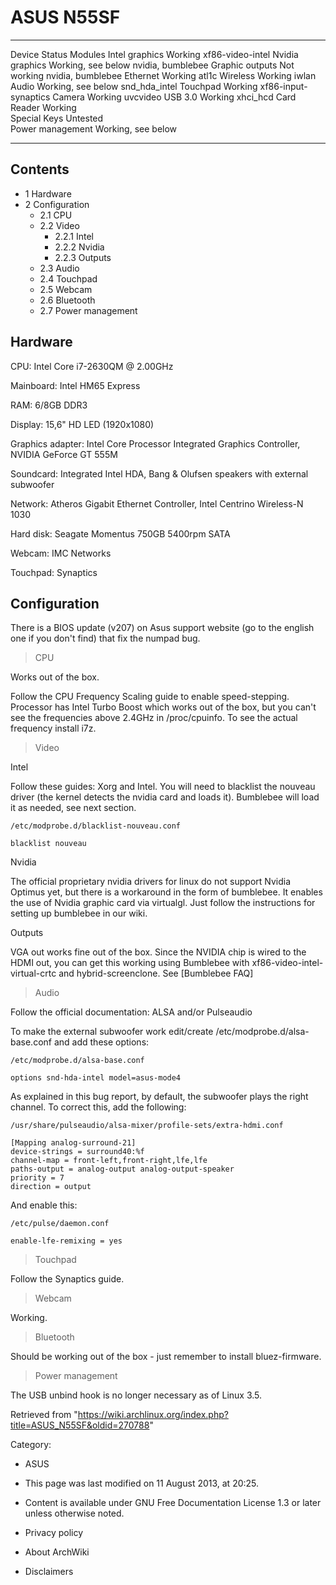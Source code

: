 ASUS N55SF
==========

  ------------------ -------------------- ----------------------
  Device             Status               Modules
  Intel graphics     Working              xf86-video-intel
  Nvidia graphics    Working, see below   nvidia, bumblebee
  Graphic outputs    Not working          nvidia, bumblebee
  Ethernet           Working              atl1c
  Wireless           Working              iwlan
  Audio              Working, see below   snd_hda_intel
  Touchpad           Working              xf86-input-synaptics
  Camera             Working              uvcvideo
  USB 3.0            Working              xhci_hcd
  Card Reader        Working              
  Special Keys       Untested             
  Power management   Working, see below   
  ------------------ -------------------- ----------------------

Contents
--------

-   1 Hardware
-   2 Configuration
    -   2.1 CPU
    -   2.2 Video
        -   2.2.1 Intel
        -   2.2.2 Nvidia
        -   2.2.3 Outputs
    -   2.3 Audio
    -   2.4 Touchpad
    -   2.5 Webcam
    -   2.6 Bluetooth
    -   2.7 Power management

Hardware
--------

CPU: Intel Core i7-2630QM @ 2.00GHz

Mainboard: Intel HM65 Express

RAM: 6/8GB DDR3

Display: 15,6" HD LED (1920x1080)

Graphics adapter: Intel Core Processor Integrated Graphics Controller,
NVIDIA GeForce GT 555M

Soundcard: Integrated Intel HDA, Bang & Olufsen speakers with external
subwoofer

Network: Atheros Gigabit Ethernet Controller, Intel Centrino Wireless-N
1030

Hard disk: Seagate Momentus 750GB 5400rpm SATA

Webcam: IMC Networks

Touchpad: Synaptics

Configuration
-------------

There is a BIOS update (v207) on Asus support website (go to the english
one if you don't find) that fix the numpad bug.

> CPU

Works out of the box.

Follow the CPU Frequency Scaling guide to enable speed-stepping.
Processor has Intel Turbo Boost which works out of the box, but you
can't see the frequencies above 2.4GHz in /proc/cpuinfo. To see the
actual frequency install i7z.

> Video

Intel

Follow these guides: Xorg and Intel. You will need to blacklist the
nouveau driver (the kernel detects the nvidia card and loads it).
Bumblebee will load it as needed, see next section.

    /etc/modprobe.d/blacklist-nouveau.conf

    blacklist nouveau

Nvidia

The official proprietary nvidia drivers for linux do not support Nvidia
Optimus yet, but there is a workaround in the form of bumblebee. It
enables the use of Nvidia graphic card via virtualgl. Just follow the
instructions for setting up bumblebee in our wiki.

Outputs

VGA out works fine out of the box. Since the NVIDIA chip is wired to the
HDMI out, you can get this working using Bumblebee with
xf86-video-intel-virtual-crtc and hybrid-screenclone. See [Bumblebee
FAQ]

> Audio

Follow the official documentation: ALSA and/or Pulseaudio

To make the external subwoofer work edit/create
/etc/modprobe.d/alsa-base.conf and add these options:

    /etc/modprobe.d/alsa-base.conf

    options snd-hda-intel model=asus-mode4

As explained in this bug report, by default, the subwoofer plays the
right channel. To correct this, add the following:

    /usr/share/pulseaudio/alsa-mixer/profile-sets/extra-hdmi.conf

    [Mapping analog-surround-21]
    device-strings = surround40:%f
    channel-map = front-left,front-right,lfe,lfe
    paths-output = analog-output analog-output-speaker
    priority = 7
    direction = output

And enable this:

    /etc/pulse/daemon.conf

    enable-lfe-remixing = yes

> Touchpad

Follow the Synaptics guide.

> Webcam

Working.

> Bluetooth

Should be working out of the box - just remember to install
bluez-firmware.

> Power management

The USB unbind hook is no longer necessary as of Linux 3.5.

Retrieved from
"https://wiki.archlinux.org/index.php?title=ASUS_N55SF&oldid=270788"

Category:

-   ASUS

-   This page was last modified on 11 August 2013, at 20:25.
-   Content is available under GNU Free Documentation License 1.3 or
    later unless otherwise noted.
-   Privacy policy
-   About ArchWiki
-   Disclaimers
